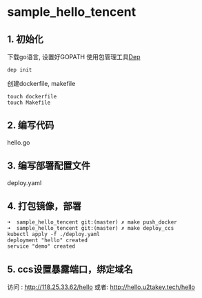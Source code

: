 # sample_hello_tencent

## 1. 初始化

下载go语言, 设置好GOPATH
使用包管理工具[Dep](https://github.com/golang/dep)

```
dep init
```

创建dockerfile, makefile

```
touch dockerfile
touch Makefile
```

## 2. 编写代码
hello.go

## 3. 编写部署配置文件
deploy.yaml

## 4. 打包镜像，部署
```
➜  sample_hello_tencent git:(master) ✗ make push_docker
➜  sample_hello_tencent git:(master) ✗ make deploy_ccs
kubectl apply -f ./deploy.yaml
deployment "hello" created
service "demo" created
```

## 5. ccs设置暴露端口，绑定域名

访问 : http://118.25.33.62/hello
或者: http://hello.u2takey.tech/hello